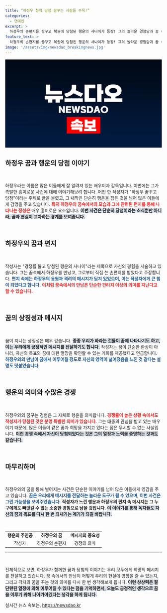 ```yaml
---
title: “하정우 청약 당첨 꿈꾸는 사람들 주목!”
categories:
  - 연예인
excerpt: >
  하정우의 손편지를 꿈꾸고 복권에 당첨된 행운의 사나이가 등장! 그의 놀라운 경험담과 꿈 속에서의 특별한 만남을 들어보세요. 클릭 없이 못 지나칠 이야기!
feature_text: >
  하정우의 손편지를 꿈꾸고 복권에 당첨된 행운의 사나이가 등장! 그의 놀라운 경험담과 꿈 속에서의 특별한 만남을 들어보세요. 클릭 없이 못 지나칠 이야기!
image: '/assets/img/newsdao_breakingnews.jpg'
---
```


<p><img src="/assets/img/newsdao_breakingnews.jpg" alt="pcversion 속보" /></p>

<h2 data-ke-size="size26">하정우 꿈과 행운의 당첨 이야기</h2>

<p data-ke-size="size16">&nbsp;</p>

<p>하정우라는 이름은 많은 이들에게 잘 알려져 있는 배우이자 감독입니다. 이번에는 그가 촉발한 흥미로운 사건에 대해 이야기해보려 합니다. 어떤 한 작성자가 "하정우 꿈꾸고 당첨"이라는 주제로 글을 올렸고, 그 내막은 단순히 행운을 잡은 것을 넘어 많은 이들에게 감명을 주고 있습니다. <b><span style="color: #ee2323;">특히 하정우의 꿈속에서의 모습과 그에 관련된 편지를 통해 나타나는 정성은</span></b> 매우 흥미로운 요소입니다. <b><span style="background-color: #21538527;">이번 사건은 단순히 당첨이라는 소식뿐만 아니라, 꿈과 현실이 교차하는 경계를 보여줍니다.</span></b> </p>

<p data-ke-size="size16">&nbsp;</p>

<h2 data-ke-size="size26">하정우의 꿈과 편지</h2>

<p data-ke-size="size16">&nbsp;</p>

<p>작성자는 "경쟁률 뚫고 당첨된 행운의 사나이"라는 제목으로 자신의 경험을 서술하고 있습니다. 그는 꿈속에서 하정우를 만났고, 그로부터 직접 쓴 손편지를 받았다고 주장합니다. <b><span style="color: #1a5490;">편지 속에는 하정우의 응원과 격려의 메시지가 담겨 있었으며, 이는 작성자에게 큰 힘이 되었다고 합니다.</span></b> <b><span style="color: #ee2323;">이처럼 꿈속에서의 만남은 단순한 판타지 이상의 의미를 지닌다고 할 수 있습니다.</span></b> </p>

<p data-ke-size="size16">&nbsp;</p>

<h2 data-ke-size="size26">꿈의 상징성과 메시지</h2>

<p data-ke-size="size16">&nbsp;</p>

<p>꿈이 지니는 상징성은 매우 깊습니다. <b><span style="background-color: #21538527;">종종 우리가 바라는 것들이 꿈에 나타나기도 하고, 이는 우리에게 긍정적인 메시지를 전달하기도 합니다.</span></b> 작성자는 꿈이 단순한 환상이 아니라, 자신의 목표와 꿈에 대한 열망을 확인할 수 있는 기회를 제공했다고 언급합니다. <b><span style="color: #1a5490;">하정우와의 만남이 꿈에서 이루어질 정도로 자신의 영역이 넓어졌음을 느낀 것 같다는 설명도 덧붙였습니다.</span></b> </p>

<p data-ke-size="size16">&nbsp;</p>

<h2 data-ke-size="size26">행운의 의미와 수많은 경쟁</h2>

<p data-ke-size="size16">&nbsp;</p>

<p>하정우와의 꿈꾸는 경험은 그 자체로 행운을 의미합니다. <b><span style="color: #ee2323;">경쟁률이 높은 상황 속에서도 작성자가 당첨된 것은 분명 특별한 의미가 있습니다.</span></b> 그는 대중의 관심을 받고 있는 배우이기 때문에, 많은 이들이 같은 꿈과 희망을 가지고 있다는 점은 무시할 수 없는 사실입니다. <b><span style="background-color: #21538527;">이런 경쟁 속에서 자신이 당첨되었다는 것은 그의 열정과 노력을 증명하는 것과도 같습니다.</span></b> </p>

<p data-ke-size="size16">&nbsp;</p>

<h2 data-ke-size="size26">마무리하며</h2>

<p data-ke-size="size16">&nbsp;</p>

<p>하정우와의 꿈을 통해 벌어지는 사건은 단순한 이야기를 넘어 많은 이들에게 영감을 주고 있습니다. <b><span style="color: #1a5490;">꿈은 우리에게 메시지를 전달하는 놀라운 도구가 될 수 있으며, 이번 사건은 그런 가능성을 보여주었습니다.</span></b> <b><span style="ee2323;">작성자가 느낀 행운과 하정우의 편지 속 메시지는 그 누구에게도 빼앗길 수 없는 소중한 경험으로 남을 것입니다.</span></b> <b><span style="background-color: #21538527;">이 이야기를 통해 독자들도 자신의 꿈과 목표를 다시 한 번 되새기는 계기가 되길 바랍니다.</span></b> </p>

<p data-ke-size="size16">&nbsp;</p>

<table style="width: 100%; border-collapse: collapse;">
  <tr>
    <td style="text-align: center; height: 17px;"><b>행운의 주인공</b></td>
    <td style="text-align: center; height: 17px;"><b>하정우의 꿈</b></td>
    <td style="text-align: center; height: 17px;"><b>메시지의 중요성</b></td>
  </tr>
  <tr>
    <td style="text-align: center; height: 17px;">작성자</td>
    <td style="text-align: center; height: 17px;">하정우의 손편지</td>
    <td style="text-align: center; height: 17px;">경쟁의 의미</td>
  </tr>
</table>

<hr>

<p data-ke-size="size16">&nbsp;</p>

<p>전체적으로 보면, 하정우가 함께한 꿈과 당첨의 이야기는 우리 모두에게 희망의 메시지를 전달하고 있습니다. 꿈 속에서의 만남이 어떻게 우리의 현실에 영향을 줄 수 있는지, 그리고 각자의 꿈을 꾸는 것의 의미를 다시 한 번 생각해보게 됩니다. <b><span style="background-color: #21538527;">이런 상상력은 잘 단련된 열정에 의해 이루어질 수 있다는 점을 기억하면서, 오늘도 긍정적인 생각으로 꿈을 이루기 위해 나아가야겠다는 생각을 하게 됩니다.</span></b> </p>
실시간 뉴스 속보는, <a href="https://newsdao.kr" rel="dofollow">https://newsdao.kr</a>


